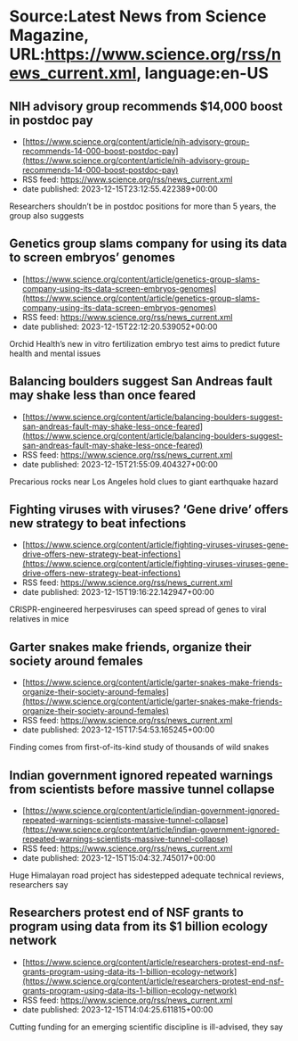 # Source:Latest News from Science Magazine, URL:https://www.science.org/rss/news_current.xml, language:en-US

## NIH advisory group recommends $14,000 boost in postdoc pay
 - [https://www.science.org/content/article/nih-advisory-group-recommends-14-000-boost-postdoc-pay](https://www.science.org/content/article/nih-advisory-group-recommends-14-000-boost-postdoc-pay)
 - RSS feed: https://www.science.org/rss/news_current.xml
 - date published: 2023-12-15T23:12:55.422389+00:00

Researchers shouldn’t be in postdoc positions for more than 5 years, the group also suggests

## Genetics group slams company for using its data to screen embryos’ genomes
 - [https://www.science.org/content/article/genetics-group-slams-company-using-its-data-screen-embryos-genomes](https://www.science.org/content/article/genetics-group-slams-company-using-its-data-screen-embryos-genomes)
 - RSS feed: https://www.science.org/rss/news_current.xml
 - date published: 2023-12-15T22:12:20.539052+00:00

Orchid Health’s new in vitro fertilization embryo test aims to predict future health and mental issues

## Balancing boulders suggest San Andreas fault may shake less than once feared
 - [https://www.science.org/content/article/balancing-boulders-suggest-san-andreas-fault-may-shake-less-once-feared](https://www.science.org/content/article/balancing-boulders-suggest-san-andreas-fault-may-shake-less-once-feared)
 - RSS feed: https://www.science.org/rss/news_current.xml
 - date published: 2023-12-15T21:55:09.404327+00:00

Precarious rocks near Los Angeles hold clues to giant earthquake hazard

## Fighting viruses with viruses? ‘Gene drive’ offers new strategy to beat infections
 - [https://www.science.org/content/article/fighting-viruses-viruses-gene-drive-offers-new-strategy-beat-infections](https://www.science.org/content/article/fighting-viruses-viruses-gene-drive-offers-new-strategy-beat-infections)
 - RSS feed: https://www.science.org/rss/news_current.xml
 - date published: 2023-12-15T19:16:22.142947+00:00

CRISPR-engineered herpesviruses can speed spread of genes to viral relatives in mice

## Garter snakes make friends, organize their society around females
 - [https://www.science.org/content/article/garter-snakes-make-friends-organize-their-society-around-females](https://www.science.org/content/article/garter-snakes-make-friends-organize-their-society-around-females)
 - RSS feed: https://www.science.org/rss/news_current.xml
 - date published: 2023-12-15T17:54:53.165245+00:00

Finding comes from first-of-its-kind study of thousands of wild snakes

## Indian government ignored repeated warnings from scientists before massive tunnel collapse
 - [https://www.science.org/content/article/indian-government-ignored-repeated-warnings-scientists-massive-tunnel-collapse](https://www.science.org/content/article/indian-government-ignored-repeated-warnings-scientists-massive-tunnel-collapse)
 - RSS feed: https://www.science.org/rss/news_current.xml
 - date published: 2023-12-15T15:04:32.745017+00:00

Huge Himalayan road project has sidestepped adequate technical reviews, researchers say

## Researchers protest end of NSF grants to program using data from its $1 billion ecology network
 - [https://www.science.org/content/article/researchers-protest-end-nsf-grants-program-using-data-its-1-billion-ecology-network](https://www.science.org/content/article/researchers-protest-end-nsf-grants-program-using-data-its-1-billion-ecology-network)
 - RSS feed: https://www.science.org/rss/news_current.xml
 - date published: 2023-12-15T14:04:25.611815+00:00

Cutting funding for an emerging scientific discipline is ill-advised, they say

